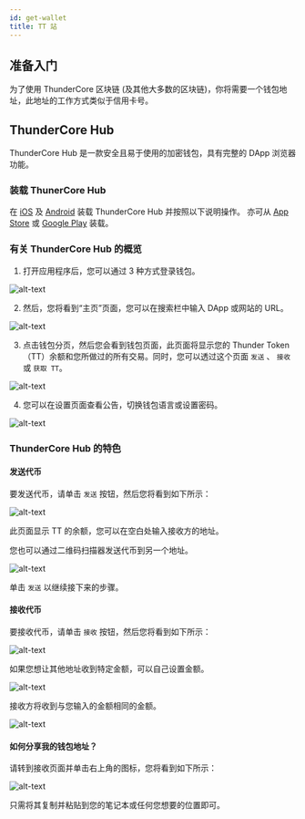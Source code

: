 ```yaml
---
id: get-wallet
title: TT 站
---
```


## 准备入门
为了使用 ThunderCore 区块链 (及其他大多数的区块链)，你将需要一个钱包地址，此地址的工作方式类似于信用卡号。

## ThunderCore Hub

ThunderCore Hub 是一款安全且易于使用的加密钱包，具有完整的 DApp 浏览器功能。

### 装载 ThunerCore Hub
在 [iOS](https://0x7.me/HIF4) 及 [Android](https://static.qilunkeji.com/apk/thundercore-hub-weixin.html) 装载 ThunderCore Hub 并按照以下说明操作。
亦可从 [App Store](https://apps.apple.com/tw/app/thundercore-hub/id1471222243) 或 [Google Play](https://play.google.com/store/apps/details?id=com.thundercore.mobile) 装载。

### 有关 ThunderCore Hub 的概览
1. 打开应用程序后，您可以通过 3 种方式登录钱包。

![alt-text](assets/img/wallet/hubbit1_cn.PNG)

2. 然后，您将看到“主页”页面，您可以在搜索栏中输入 DApp 或网站的 URL。

![alt-text](assets/img/new_hub_sc/hubbit_sc.PNG)

3. 点击钱包分页，然后您会看到钱包页面，此页面将显示您的 Thunder Token（TT）余额和您所做过的所有交易。同时，您可以透过这个页面 `发送` 、 `接收` 或 `获取 TT`。

![alt-text](assets/img/new_hub_sc/wallet_sc.jpg)

4. 您可以在设置页面查看公告，切换钱包语言或设置密码。

![alt-text](assets/img/new_hub_sc/setting_sc.PNG)

### ThunderCore Hub 的特色

#### 发送代币

要发送代币，请单击 `发送` 按钮，然后您将看到如下所示：

![alt-text](assets/img/new_hub_sc/send_sc.PNG)

此页面显示 TT 的余额，您可以在空白处输入接收方的地址。

您也可以通过二维码扫描器发送代币到另一个地址。

![alt-text](assets/img/new_hub_sc/send_confirm_sc.PNG)

单击 `发送` 以继续接下来的步骤。

#### 接收代币

要接收代币，请单击 `接收` 按钮，然后您将看到如下所示：

![alt-text](assets/img/new_hub_sc/wallet_sc.jpg)

如果您想让其他地址收到特定金额，可以自己设置金额。

![alt-text](assets/img/wallet/hubbit8_cn.PNG)

接收方将收到与您输入的金额相同的金额。

![alt-text](assets/img/wallet/hubbit9_cn.PNG)


 #### 如何分享我的钱包地址？

 请转到接收页面并单击右上角的图标，您将看到如下所示：

 ![alt-text](assets/img/wallet/hubbit10_cn.PNG)

 只需将其复制并粘贴到您的笔记本或任何您想要的位置即可。

